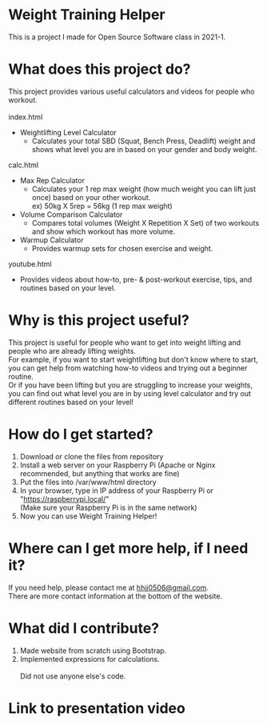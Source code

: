 # Weight Training Helper
This is a project I made for Open Source Software class in 2021-1.

# What does this project do?
This project provides various useful calculators and videos for people who workout. <br><br>
index.html
- Weightlifting Level Calculator
  - Calculates your total SBD (Squat, Bench Press, Deadlift) weight and shows what level you are in based on your gender and body weight.

calc.html
- Max Rep Calculator
  - Calculates your 1 rep max weight (how much weight you can lift just once) based on your other workout. <br> ex) 50kg X 5rep = 56kg (1 rep max weight)
- Volume Comparison Calculator
  - Compares total volumes (Weight X Repetition X Set) of two workouts and show which workout has more volume.
- Warmup Calculator
  - Provides warmup sets for chosen exercise and weight.

youtube.html
- Provides videos about how-to, pre- & post-workout exercise, tips, and routines based on your level.

# Why is this project useful?
This project is useful for people who want to get into weight lifting and people who are already lifting weights.<br>
For example, if you want to start weightlifting but don't know where to start, you can get help from watching how-to videos and trying out a beginner routine.<br>
Or if you have been lifting but you are struggling to increase your weights, you can find out what level you are in by using level calculator and try out different routines based on your level!

# How do I get started?
1. Download or clone the files from repository
2. Install a web server on your Raspberry Pi (Apache or Nginx recommended, but anything that works are fine)
3. Put the files into /var/www/html directory
4. In your browser, type in IP address of your Raspberry Pi or "https://raspberrypi.local/" <br>(Make sure your Raspberry Pi is in the same network)
5. Now you can use Weight Training Helper!

# Where can I get more help, if I need it?
If you need help, please contact me at hhjj0506@gmail.com. <br>
There are more contact information at the bottom of the website.

# What did I contribute?
1. Made website from scratch using Bootstrap.
2. Implemented expressions for calculations. <br><br>
Did not use anyone else's code.

# Link to presentation video
